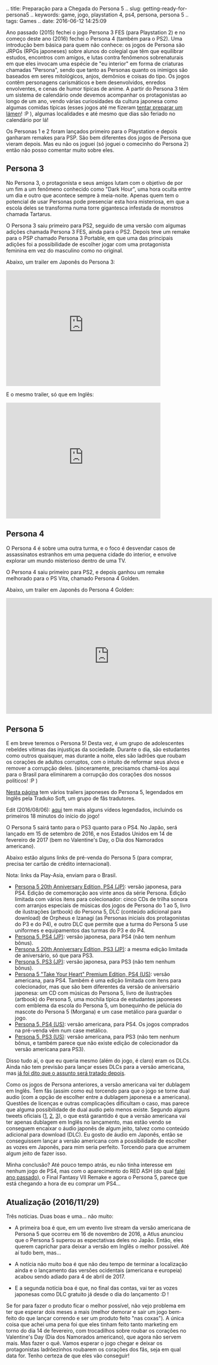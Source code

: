 .. title: Preparação para a Chegada do Persona 5
.. slug: getting-ready-for-persona5
.. keywords: game, jogo, playstation 4, ps4, persona, persona 5
.. tags: Games
.. date: 2016-06-12 14:25:09

Ano passado (2015) fechei o jogo Persona 3 FES (para Playstation 2) e no começo deste ano (2016) fechei o Persona 4 (também para o PS2). Uma introdução bem básica para quem não conhece: os jogos de Persona são JRPGs (RPGs japoneses) sobre alunos do colegial que têm que equilibrar estudos, encontros com amigos, e lutas contra fenômenos sobrenaturais em que eles invocam uma espécie de "eu interior" em forma de criaturas chamadas "Persona", sendo que tanto as Personas quanto os inimigos  são baseados em seres mitológicos, anjos, demônios e coisas do tipo. Os jogos contêm personagens carismáticos e bem desenvolvidos, enredos envolventes, e cenas de humor típicas de anime. A partir do Persona 3 têm um sistema de calendário onde devemos acompanhar os protagonistas ao longo de um ano, vendo várias curiosidades da cultura japonesa como algumas comidas típicas (esses jogos até me fizeram [tentar preparar um lámen](/pt/blog/p3-food-ramen)! :P ), algumas localidades e até mesmo que dias são feriado no calendário por lá! <!--teaser_end-->

Os Personas 1 e 2 foram lançados primeiro para o Playstation e depois ganharam remakes para PSP. São bem diferentes dos jogos de Persona que vieram depois. Mas eu não os joguei (só joguei o comecinho do Persona 2) então não posso comentar muito sobre eles.

## Persona 3

No Persona 3, o protagonista e seus amigos lutam com o objetivo de por um fim a um fenômeno conhecido como "Dark Hour", uma hora oculta entre um dia e outro que acontece sempre à meia-noite. Apenas quem tem o potencial de usar Personas pode presenciar esta hora misteriosa, em que a escola deles se transforma numa torre gigantesca infestada de monstros chamada Tartarus.

O Persona 3 saiu primeiro para PS2, seguido de uma versão com algumas adições chamada Persona 3 FES, ainda para o PS2. Depois teve um remake para o PSP chamado Persona 3 Portable, em que uma das principais adições foi a possibilidade de escolher jogar com uma protagonista feminina em vez do masculino como no original.

Abaixo, um trailer em Japonês do Persona 3:

<iframe width="420" height="315" src="https://www.youtube.com/embed/Ufm2ygOJC0w" frameborder="0" allowfullscreen></iframe>

E o mesmo trailer, só que em Inglês:

<iframe width="420" height="315" src="https://www.youtube.com/embed/T85-Obx9iE8" frameborder="0" allowfullscreen></iframe>

## Persona 4

O Persona 4 é sobre uma outra turma, e o foco é desvendar casos de assassinatos estranhos em uma pequena cidade do interior, e envolve explorar um mundo misterioso dentro de uma TV.

O Persona 4 saiu primeiro para PS2, e depois ganhou um remake melhorado para o PS Vita, chamado Persona 4 Golden.

Abaixo, um trailer em Japonês do Persona 4 Golden:

<iframe width="560" height="315" src="https://www.youtube.com/embed/SInPmYCTCI0" frameborder="0" allowfullscreen></iframe>

## Persona 5

E em breve teremos o Persona 5! Desta vez, é um grupo de adolescentes rebeldes vítimas das injustiças da sociedade. Durante o dia, são estudantes como outros quaisquer, mas durante a noite, eles são ladrões que roubam os corações de adultos corruptos, com o intuito de reformar seus alvos e remover a corrupção deles. (sinceramente, precisamos chamá-los aqui para o Brasil para eliminarem a corrupção dos corações dos nossos políticos! :P )

[Nesta página][trailersubs] tem vários trailers japoneses do Persona 5, legendados em Inglês pela Traduko Soft, um grupo de fãs tradutores.

Edit (2016/08/06): [aqui][domisubs] tem mais alguns vídeos legendados, incluindo os primeiros 18 minutos do início do jogo!

O Persona 5 sairá tanto para o PS3 quanto para o PS4. No Japão, será lançado em 15 de setembro de 2016, e nos Estados Unidos em 14 de fevereiro de 2017 (bem no Valentine's Day, o Dia dos Namorados americano).

Abaixo estão alguns links de pré-venda do Persona 5 (para comprar, precisa ter cartão de crédito internacional).

Nota: links da Play-Asia, enviam para o Brasil.

- [Persona 5 20th Anniversary Edition, PS4 (JP)][p5pa-premium-jp]: versão japonesa, para PS4. Edição de comemoração aos vinte anos da série Persona. Edição limitada com vários itens para colecionador: cinco CDs de trilha sonora com arranjos especiais de músicas dos jogos de Persona do 1 ao 5, livro de ilustrações (artbook) do Persona 5, DLC (conteúdo adicional para download) de Orpheus e Izanagi (as Personas iniciais dos protagonistas do P3 e do P4), e outro DLC que permite que a turma do Persona 5 use uniformes e equipamentos das turmas do P3 e do P4.
- [Persona 5, PS4 (JP)][p5pa-ps4-jp]: versão japonesa, para PS4 (não tem nenhum bônus).
- [Persona 5 20th Anniversary Edition, PS3 (JP)][p5pa-premium-ps3-jp]: a mesma edição limitada de aniversário, só que para PS3.
- [Persona 5, PS3 (JP)][p5pa-ps3-jp]: versão japonesa, para PS3 (não tem nenhum bônus).
- [Persona 5 "Take Your Heart" Premium Edition, PS4 (US)][p5pa-premium-en]: versão americana, para PS4. Também é uma edição limitada com itens para colecionador, mas que são bem diferentes da versão de aniversário japonesa: um CD com músicas do Persona 5, livro de ilustrações (artbook) do Persona 5, uma mochila típica de estudantes japoneses com emblema da escola do Persona 5, um bonequinho de pelúcia do mascote do Persona 5 (Morgana) e um case metálico para guardar o jogo.
- [Persona 5, PS4 (US)][p5pa-ps4-en]: versão americana, para PS4. Os jogos comprados na pré-venda vêm num case metálico.
- [Persona 5, PS3 (US)][p5pa-ps3-en]: versão americana, para PS3 (não tem nenhum bônus, e também parece que não existe edição de colecionador da versão americana para PS3).

Disso tudo aí, o que eu queria mesmo (além do jogo, é claro) eram os DLCs. Ainda não tem previsão para lançar esses DLCs para a versão americana, mas [já foi dito que o assunto será tratado depois][dlctweet].

Como os jogos de Persona anteriores, a versão americana vai ter dublagem em Inglês. Tem fãs (assim como eu) torcendo para que o jogo se torne dual audio (com a opção de escolher entre a dublagem japonesa e a americana). Questões de licenças e outras complicações dificultam o caso, mas parece que alguma possibilidade de dual audio pelo menos existe. Segundo alguns tweets oficiais ([1], [2], [3]), o que está garantido é que a versão americana vai ter apenas dublagem em Inglês no lançamento, mas estão vendo se conseguem encaixar o áudio japonês de algum jeito, talvez como conteúdo adicional para download (DLC). Eu gosto de áudio em Japonês, então se conseguissem lançar a versão americana com a possibilidade de escolher as vozes em Japonês, para mim seria perfeito. Torcendo para que arrumem algum jeito de fazer isso.

Minha conclusão? Até pouco tempo atrás, eu não tinha interesse em nenhum jogo de PS4, mas com o aparecimento do RED ASH (do qual [falei ano passado](/pt/blog/in-the-mood-to-redash)), o Final Fantasy VII Remake e agora o Persona 5, parece que está chegando a hora de eu comprar um PS4...

## Atualização (2016/11/29)

Três notícias. Duas boas e uma... não muito:

* A primeira boa é que, em um evento live stream da versão americana de Persona 5 que ocorreu em 16 de novembro de 2016, a Atlus anunciou que o Persona 5 superou as espectativas deles no Japão. Então, eles querem caprichar para deixar a versão em Inglês o melhor possível. Até aí tudo bem, mas...

* A notícia não muito boa é que não deu tempo de terminar a localização ainda e o lançamento das versões ocidentais (americana e europeia) acabou sendo adiado para 4 de abril de 2017.

* E a segunda notícia boa é que, no final das contas, vai ter as vozes japonesas como DLC gratuito já desde o dia do lançamento :D !

Se for para fazer o produto ficar o melhor possível, não vejo problema em ter que esperar dois meses a mais (melhor demorar e sair um jogo bem-feito do que lançar correndo e ser um produto feito "nas coxas"). A única coisa que achei uma pena foi que eles tinham feito tanto marketing em torno do dia 14 de fevereiro, com trocadilhos sobre roubar os corações no Valentine's Day (Dia dos Namorados americano), que agora não servem mais. Mas fazer o quê. Vamos esperar o jogo chegar e deixar os protagonistas ladrõezinhos roubarem os corações dos fãs, seja em qual data for. Tenho certeza de que eles vão conseguir!

[trailersubs]: http://fanlations.tradukosoft.com/persona-5-media-fansub-collection/
[domisubs]: https://www.youtube.com/playlist?list=PLwKo1oxh64Pd1HNvRr8rkYe9VsKUGkURc
[p5pa-premium-jp]: https://www.play-asia.com/persona-5-20th-anniversary-edition/13/70a527?tagid=199487
[p5pa-premium-en]: https://www.play-asia.com/persona-5-take-your-heart-premium-edition/13/70a8nr?tagid=199487
[p5pa-ps4-jp]: http://www.play-asia.com/persona-5/13/7084u5?tagid=199487
[p5pa-premium-ps3-jp]: http://www.play-asia.com/persona-5-20th-anniversary-edition/13/70a529?tagid=199487
[p5pa-ps3-jp]: http://www.play-asia.com/persona-5/13/707bbx?tagid=199487
[p5pa-ps4-en]: http://www.play-asia.com/persona-5/13/708fgb?tagid=199487
[p5pa-ps3-en]: http://www.play-asia.com/persona-5/13/707jz7?tagid=199487
[dlctweet]: https://twitter.com/JohnLHardin/status/740210670851919877
[1]: https://twitter.com/JohnLHardin/status/740237561658937346?p=v
[2]: https://twitter.com/JohnLHardin/status/740237788650446849?p=v
[3]: https://twitter.com/JohnLHardin/status/740237918162190336?p=v
